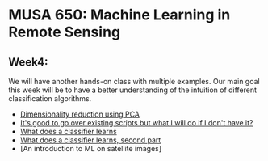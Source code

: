 # MUSA 650: Machine Learning in Remote Sensing

## Week4: 

We will have another hands-on class with multiple examples. Our main goal this week will be to have a better understanding of the intuition of different classification algorithms.

- [Dimensionality reduction using PCA](Prac5_pca_faces.ipynb)
- [It's good to go over existing scripts but what I will do if I don't have it?](python_ml_bootcamp_A.ipynb)
- [What does a classifier learns](Prac6_classifier_comparison_v1.ipynb)
- [What does a classifier learns, second part](Prac7_classifier_comparison_v2.ipynb)
- [An introduction to ML on satellite images]
